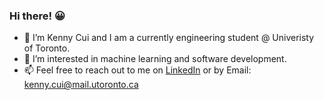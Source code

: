 ### Hi there! :grinning:
-   :blue_book:    I’m Kenny Cui and I am a currently engineering student @ Univeristy of Toronto.
- 👀 I’m interested in machine learning and software development.
- 📫 Feel free to reach out to me on [LinkedIn](https://ca.linkedin.com/in/kenny-cui-731609192?original_referer=https%3A%2F%2Fwww.google.com%2F) or by Email: kenny.cui@mail.utoronto.ca

<!---
KCui0327/KCui0327 is a ✨ special ✨ repository because its `README.md` (this file) appears on your GitHub profile.
You can click the Preview link to take a look at your changes.
--->
